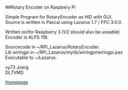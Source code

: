 ##Rotary Encoder on Raspbery Pi

Simple Program for RotaryEncoder as HID with GUI.<br>
Source is written in Pascal using Lazarus 1.7 / FPC 3.0.0.

Written on/for Raspberry 3 (V2 should also be useable)<br>
Encoder is ALPS 11B.

Sourcecode in ~/RPi_Lazarus/RotaryEncoder.<br>
Lib wiringpi in ~/RPi_Lazarus/mylib/wiringpi/wiringpi.pas<br>
Executable to ~/Lazarus.

vy73 Joerg<br>
DL7VMD

[Homepage](https://www.bw38.de)
